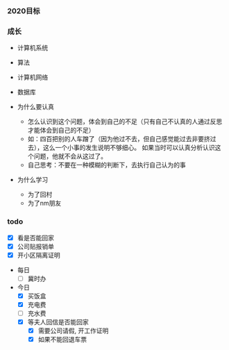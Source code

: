 ### 2020目标
 
### 成长
 * 计算机系统
 * 算法
 * 计算机网络
 * 数据库
 
 * 为什么要认真
   + 怎么认识到这个问题，体会到自己的不足（只有自己不认真的人通过反思才能体会到自己的不足）
   + 如：四百把别的人车蹭了（因为他过不去，但自己感觉能过去非要挤过去），这么一个小事的发生说明不够细心。
   如果当时可以认真分析认识这个问题，他就不会从这过了。
   + 自己思考：不要在一种模糊的判断下，去执行自己认为的事

 * 为什么学习
   + 为了回村
   + 为了nm朋友
   
### todo

 * [x] 看是否能回家
 * [x] 公司贴报销单
 * [x] 开小区隔离证明
 
 * 每日
   + [ ] 冀时办 
   
 * 今日
   + [x] 买饭盒
   + [x] 充电费
   + [ ] 充水费
   + [x] 等夫人回信是否能回家
     - [x] 需要公司请假, 开工作证明
     - [x] 如果不能回退车票
